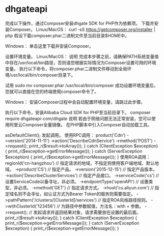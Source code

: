 # dhgateapi





完成以下操作，通过Composer安装dhgate SDK for PHP作为依赖项。
下载并安装Composer。
Linux/MacOS：
curl -sS https://getcomposer.org/installer | php
假设下载composer.phar二进制文件至当前目录$HOME中。

Windows：
单击这里下载并安装Composer。

设置环境变量。
Linux/MacOS：
说明 完成本步骤之前，请确保PATH系统变量值中存在/usr/local/bin路径，否则请您根据实际情况为Composer设置可用的环境变量。
执行以下命令，将composer.phar二进制文件移动到全局环境/usr/local/bin/composer目录下。

试用
sudo mv composer.phar /usr/local/bin/composer
成功设置环境变量后，您就可以直接在您的终端使用composer命令了。

Windows：
安装Composer过程中会自动配置环境变量，请跳过此步骤。

执行以下命令，安装Alibaba Cloud SDK for PHP至当前目录下。
composer require dhgateapi-com/dhgate
说明 若由于网络问题无法正常安装，您可以使用阿里云Composer全量镜像。
在PHP脚本中引入Composer自动加载工具。
<?php

require __DIR__ . '/vendor/autoload.php'; 
使用Alibaba Cloud SDK for PHP
以下代码示例展示了使用Alibaba Cloud SDK for PHP的基本步骤：

初始化客户端。
<?php

use AlibabaCloud\Client\AlibabaCloud;

AlibabaCloud::accessKeyClient('accessKeyId', 'accessKeySecret')->asDefaultClient();
发起调用。
使用RPC调用：
<?php

use AlibabaCloud\Client\AlibabaCloud;
use AlibabaCloud\Client\Exception\ClientException;
use AlibabaCloud\Client\Exception\ServerException;

try {
    $result = AlibabaCloud::rpc()
                          ->product('Cdn')
                          ->version('2014-11-11')
                          ->action('DescribeCdnService')
                          ->method('POST')
                          ->request();

    print_r($result->toArray());

} catch (ClientException $exception) {
    print_r($exception->getErrorMessage());
} catch (ServerException $exception) {
    print_r($exception->getErrorMessage());
}
使用ROA调用：
<?php

use AlibabaCloud\Client\AlibabaCloud;
use AlibabaCloud\Client\Exception\ClientException;
use AlibabaCloud\Client\Exception\ServerException;

try {
    $result = AlibabaCloud::roa()
                          ->regionId('cn-hangzhou') // 指定请求的地域，不指定则使用客户端地域、默认地域。
                          ->product('CS') // 指定产品。
                          ->version('2015-12-15') // 指定产品版本。
                          ->action('DescribeClusterServices') // 指定产品接口。
                          ->serviceCode('cs') // 设置ServiceCode以备寻址，非必须。
                          ->endpointType('openAPI') // 设置类型，非必须。
                          ->method('GET') // 指定请求方式。
                          ->host('cs.aliyun.com') // 指定域名则不会寻址，如认证方式为Bearer Token的服务则需要指定。
                          ->pathPattern('/clusters/[ClusterId]/services') // 指定ROA风格路径规则。
                          ->withClusterId('123456') // 为路径中参数赋值，方法名：with + 参数。
                          ->request(); // 发起请求并返回结果对象，请求需要放在设置的最后面。

    print_r($result->toArray());

} catch (ClientException $exception) {
    print_r($exception->getErrorMessage());
} catch (ServerException $exception) {
    print_r($exception->getErrorMessage());
}
